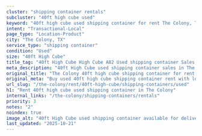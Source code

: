 ```yaml
---
cluster: "shipping container rentals"
subcluster: "40ft high cube used"
keyword: "40ft high cube used shipping container for rent The Colony, TX"
intent: "Transactional-Local"
page_type: "Location-Product"
city: "The Colony, TX"
service_type: "shipping container"
condition: "Used"
size: "40ft High Cube"
title_tag: "40ft High Cube High Cube A82 Used shipping container Sales in The Colony | LC Container"
meta_description: "40ft High Cube used shipping container sales in The Colony. High cube containers with extra height. Fast delivery, competitive pricing. Serving shipping containers area. Quote ID: JDS. Call (214) 524-4168 for your free quote today."
original_title: "The Colony 40ft high cube shipping container for rent | LC"
original_meta: "Buy used 40ft high cube shipping container rent with local delivery in The Colony, TX. LC Container — local Since 2003. Request a fast quote today."
url_slug: "/the-colony/rent/40ft-high-cube/shipping-containers/used"
h1: "Rent 40ft high cube used shipping container in The Colony"
internal_links: "/the-colony/shipping-containers/rentals"
priority: 3
notes: "2"
noindex: true
image_alt: "40ft High Cube used shipping container available for delivery in The Colony"
last_updated: "2025-10-21"
---
```


<!-- TODO: Add unique city/inventory copy, images, and internal links here. -->
